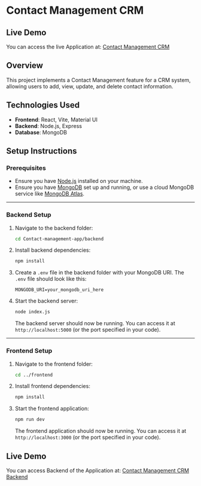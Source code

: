# Contact Management CRM


## Live Demo
You can access the live Application at: [Contact Management CRM](https://contact-management-app-iaqf.onrender.com/)

## Overview
This project implements a Contact Management feature for a CRM system, allowing users to add, view, update, and delete contact information.

## Technologies Used
- **Frontend**: React, Vite, Material UI  
- **Backend**: Node.js, Express  
- **Database**: MongoDB  

## Setup Instructions

### Prerequisites
- Ensure you have [Node.js](https://nodejs.org/) installed on your machine.  
- Ensure you have [MongoDB](https://www.mongodb.com/) set up and running, or use a cloud MongoDB service like [MongoDB Atlas](https://www.mongodb.com/cloud/atlas).  

---

### Backend Setup
1. Navigate to the backend folder:
   ```bash
   cd Contact-management-app/backend
   ```
2. Install backend dependencies:
   ```bash
   npm install
   ```
3. Create a `.env` file in the backend folder with your MongoDB URI. The `.env` file should look like this:
   ```plaintext
   MONGODB_URI=your_mongodb_uri_here
   ```
4. Start the backend server:
   ```bash
   node index.js
   ```
   The backend server should now be running. You can access it at `http://localhost:5000` (or the port specified in your code).

---

### Frontend Setup
1. Navigate to the frontend folder:
   ```bash
   cd ../frontend
   ```
2. Install frontend dependencies:
   ```bash
   npm install
   ```
3. Start the frontend application:
   ```bash
   npm run dev
   ```
   The frontend application should now be running. You can access it at `http://localhost:3000` (or the port specified in your code).

## Live Demo
You can access Backend of the Application at: [Contact Management CRM Backend](https://contact-management-app-iaqf.onrender.com/)
